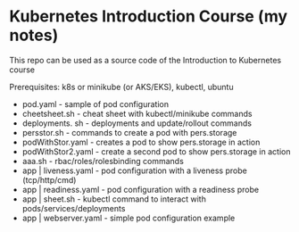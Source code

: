 # Kubernetes Introduction Course (my notes)

This repo can be used as a source code of the Introduction to Kubernetes course

Prerequisites: k8s or minikube (or AKS/EKS), kubectl, ubuntu

- pod.yaml - sample of pod configuration
- cheetsheet.sh - cheat sheet with kubectl/minikube commands
- deployments. sh - deployments and update/rollout commands
- persstor.sh - commands to create a pod with pers.storage
- podWithStor.yaml - creates a pod to show pers.storage in action
- podWithStor2.yaml - create a second pod to show pers.storage in action
- aaa.sh - rbac/roles/rolesbinding commands
- app | liveness.yaml - pod configuration with a liveness probe (tcp/http/cmd)
- app | readiness.yaml - pod configuration with a readiness probe
- app | sheet.sh - kubectl command to interact with pods/services/deployments
- app | webserver.yaml - simple pod configuration example
